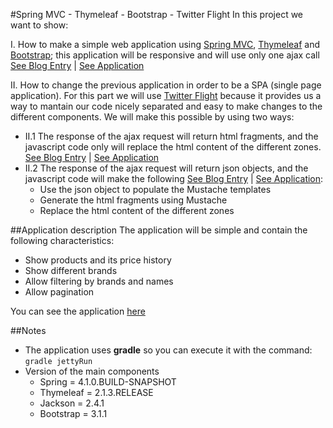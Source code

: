 #Spring MVC - Thymeleaf - Bootstrap - Twitter Flight
In this project we want to show:

I. How to make a simple web application using [Spring MVC](http://projects.spring.io/spring-framework/), [Thymeleaf](http://www.thymeleaf.org/) and [Bootstrap](http://getbootstrap.com/); this application will be responsive and will use only one ajax call [See Blog Entry](http://www.apprenticeshipnotes.org/2014/06/spring-mvc-thymeleaf-bootstrap-i.html) | [See Application](http://twitterflightexample.gamal-mateo.cloudbees.net/main.htm)

II. How to change the previous application in order to be a SPA (single page application). For this part we will use [Twitter Flight](http://flightjs.github.io/) because it provides us a way to mantain our code nicely separated and easy to make changes to the different components. We will make this possible by using two ways:

   - II.1 The response of the ajax request will return html fragments, and the javascript code only will replace the html content of the different zones. [See Blog Entry](http://www.apprenticeshipnotes.org/2014/06/spring-mvc-thymeleaf-bootstrap-twitter_26.html) | [See Application](http://twitterflightexample.gamal-mateo.cloudbees.net/main1.htm)
   - II.2 The response of the ajax request will return json objects, and the javascript code will make the following [See Blog Entry](http://www.apprenticeshipnotes.org/2014/06/spring-mvc-thymeleaf-bootstrap-twitter_8658.html) | [See Application](http://twitterflightexample.gamal-mateo.cloudbees.net/main2.htm):
       * Use the json object to populate the Mustache templates
       * Generate the html fragments using Mustache
       * Replace the html content of the different zones


##Application description
The application will be simple and contain the following characteristics:

- Show products and its price history
- Show different brands 
- Allow filtering by brands and names
- Allow pagination

You can see the application [here](http://twitterflightexample.gamal-mateo.cloudbees.net/main.htm)

##Notes

   - The application uses **gradle** so you can execute it with the command:
         `gradle jettyRun`
   - Version of the main components
       -   Spring = 4.1.0.BUILD-SNAPSHOT
       -   Thymeleaf = 2.1.3.RELEASE
       -   Jackson = 2.4.1
       -   Bootstrap = 3.1.1

